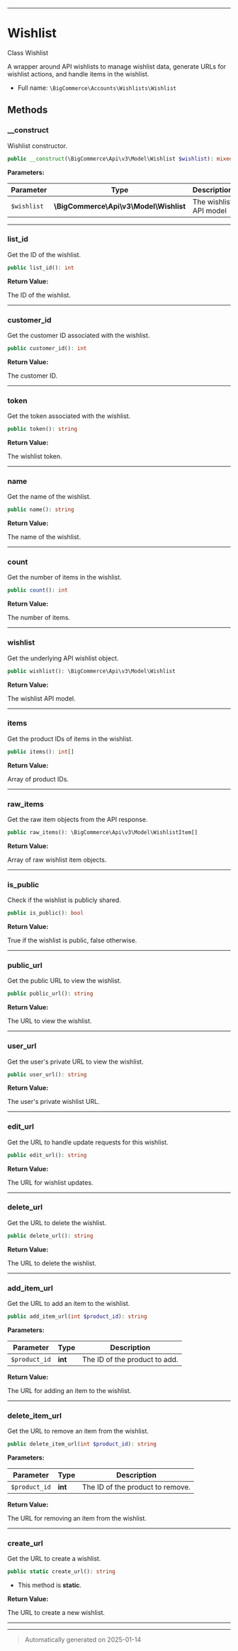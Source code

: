 ***

# Wishlist

Class Wishlist

A wrapper around API wishlists to manage wishlist data, generate URLs for wishlist actions,
and handle items in the wishlist.

* Full name: `\BigCommerce\Accounts\Wishlists\Wishlist`




## Methods


### __construct

Wishlist constructor.

```php
public __construct(\BigCommerce\Api\v3\Model\Wishlist $wishlist): mixed
```








**Parameters:**

| Parameter | Type | Description |
|-----------|------|-------------|
| `$wishlist` | **\BigCommerce\Api\v3\Model\Wishlist** | The wishlist API model |





***

### list_id

Get the ID of the wishlist.

```php
public list_id(): int
```









**Return Value:**

The ID of the wishlist.




***

### customer_id

Get the customer ID associated with the wishlist.

```php
public customer_id(): int
```









**Return Value:**

The customer ID.




***

### token

Get the token associated with the wishlist.

```php
public token(): string
```









**Return Value:**

The wishlist token.




***

### name

Get the name of the wishlist.

```php
public name(): string
```









**Return Value:**

The name of the wishlist.




***

### count

Get the number of items in the wishlist.

```php
public count(): int
```









**Return Value:**

The number of items.




***

### wishlist

Get the underlying API wishlist object.

```php
public wishlist(): \BigCommerce\Api\v3\Model\Wishlist
```









**Return Value:**

The wishlist API model.




***

### items

Get the product IDs of items in the wishlist.

```php
public items(): int[]
```









**Return Value:**

Array of product IDs.




***

### raw_items

Get the raw item objects from the API response.

```php
public raw_items(): \BigCommerce\Api\v3\Model\WishlistItem[]
```









**Return Value:**

Array of raw wishlist item objects.




***

### is_public

Check if the wishlist is publicly shared.

```php
public is_public(): bool
```









**Return Value:**

True if the wishlist is public, false otherwise.




***

### public_url

Get the public URL to view the wishlist.

```php
public public_url(): string
```









**Return Value:**

The URL to view the wishlist.




***

### user_url

Get the user's private URL to view the wishlist.

```php
public user_url(): string
```









**Return Value:**

The user's private wishlist URL.




***

### edit_url

Get the URL to handle update requests for this wishlist.

```php
public edit_url(): string
```









**Return Value:**

The URL for wishlist updates.




***

### delete_url

Get the URL to delete the wishlist.

```php
public delete_url(): string
```









**Return Value:**

The URL to delete the wishlist.




***

### add_item_url

Get the URL to add an item to the wishlist.

```php
public add_item_url(int $product_id): string
```








**Parameters:**

| Parameter | Type | Description |
|-----------|------|-------------|
| `$product_id` | **int** | The ID of the product to add. |


**Return Value:**

The URL for adding an item to the wishlist.




***

### delete_item_url

Get the URL to remove an item from the wishlist.

```php
public delete_item_url(int $product_id): string
```








**Parameters:**

| Parameter | Type | Description |
|-----------|------|-------------|
| `$product_id` | **int** | The ID of the product to remove. |


**Return Value:**

The URL for removing an item from the wishlist.




***

### create_url

Get the URL to create a wishlist.

```php
public static create_url(): string
```



* This method is **static**.





**Return Value:**

The URL to create a new wishlist.




***


***
> Automatically generated on 2025-01-14
